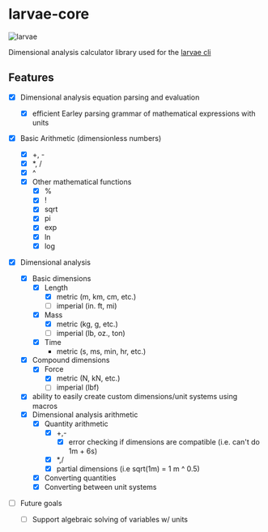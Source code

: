 # larvae-core

![larvae](https://gitlab.com/uploads/-/system/project/avatar/32538279/larvae.jpg?width=64)

Dimensional analysis calculator library used for the [larvae cli](https://gitlab.com/j-mcavoy/larvae)

## Features

- [x] Dimensional analysis equation parsing and evaluation
  - [x] efficient Earley parsing grammar of mathematical expressions with units
- [x] Basic Arithmetic (dimensionless numbers)

  - [x] +, -
  - [x] \*, /
  - [x] ^
  - [x] Other mathematical functions
    - [x] %
    - [x] !
    - [x] sqrt
    - [x] pi
    - [x] exp
    - [x] ln
    - [x] log

- [x] Dimensional analysis

  - [x] Basic dimensions
    - [x] Length
      - [x] metric (m, km, cm, etc.)
      - [ ] imperial (in. ft, mi)
    - [x] Mass
      - [x] metric (kg, g, etc.)
      - [ ] imperial (lb, oz., ton)
    - [x] Time
      - metric (s, ms, min, hr, etc.)
  - [x] Compound dimensions
    - [x] Force
      - [x] metric (N, kN, etc.)
      - [ ] imperial (lbf)
  - [x] ability to easily create custom dimensions/unit systems using macros
  - [x] Dimensional analysis arithmetic
    - [x] Quantity arithmetic
      - [x] +,-
        - [x] error checking if dimensions are compatible (i.e. can't do 1m + 6s)
      - [x] \*,/
      - [x] partial dimensions (i.e sqrt(1m) = 1 m ^ 0.5)
    - [x] Converting quantities
    - [x] Converting between unit systems

- [ ] Future goals
  - [ ] Support algebraic solving of variables w/ units
